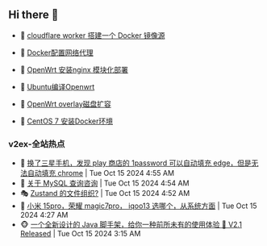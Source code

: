 ## Hi there 👋

<!--
**dkyg666/dkyg666** is a ✨ _special_ ✨ repository because its `README.md` (this file) appears on your GitHub profile.

Here are some ideas to get you started:

- 🔭 I’m currently working on ...
- 🌱 I’m currently learning ...
- 👯 I’m looking to collaborate on ...
- 🤔 I’m looking for help with ...
- 💬 Ask me about ...
- 📫 How to reach me: ...
- 😄 Pronouns: ...
- ⚡ Fun fact: ...
-->

<!-- BLOG-POST-LIST:START -->
- 🦩 [cloudflare worker 搭建一个 Docker 镜像源](http://blog.1996099.xyz/archives/cloudflare-worker-da-jian-yi-ge-docker-jing-xiang-zhan) 

- 🚦 [Docker配置网络代理](http://blog.1996099.xyz/archives/dockerpei-zhi-wang-luo-dai-li) 

- 🫶 [OpenWrt 安装nginx 模块化部署](http://blog.1996099.xyz/archives/openwrt-an-zhuang-nginx-mo-kuai-hua-bu-shu) 

- 🦄 [Ubuntu编译Openwrt](http://blog.1996099.xyz/archives/ubuntuzi-bian-yi-openwrt) 

- 🐻 [OpenWrt overlay磁盘扩容](http://blog.1996099.xyz/archives/openwrt-overlay) 

- 🤖 [CentOS 7 安装Docker环境](http://blog.1996099.xyz/archives/centos-docker) 
<!-- BLOG-POST-LIST:END -->

### v2ex-全站热点
<!-- v2ex:START -->
- 🥸 [换了三星手机，发现 play 商店的 1password 可以自动填充 edge，但是无法自动填充 chrome](https://www.v2ex.com/t/1080433#reply0) | Tue Oct 15 2024 4:55 AM
- 🤗 [关于 MySQL 查询咨询](https://www.v2ex.com/t/1080432#reply0) | Tue Oct 15 2024 4:54 AM
- 🎭 [Zustand 的文件组织?](https://www.v2ex.com/t/1080431#reply3) | Tue Oct 15 2024 4:52 AM
- 🥷 [小米 15pro，荣耀 magic7pro， iqoo13 选哪个，从系统方面](https://www.v2ex.com/t/1080423#reply5) | Tue Oct 15 2024 4:27 AM
- 🐵 [一个全新设计的 Java 脚手架，给你一种前所未有的使用体验 🎉 V2.1 Released](https://www.v2ex.com/t/1080391#reply0) | Tue Oct 15 2024 3:15 AM<!-- v2ex:END -->

